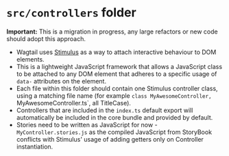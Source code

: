 # `src/controllers` folder

**Important:** This is a migration in progress, any large refactors or new code should adopt this approach.

-   Wagtail uses [Stimulus](https://stimulus.hotwired.dev/) as a way to attach interactive behaviour to DOM elements.
-   This is a lightweight JavaScript framework that allows a JavaScript class to be attached to any DOM element that adheres to a specific usage of `data-` attributes on the element.
-   Each file within this folder should contain one Stimulus controller class, using a matching file name (for example `class MyAwesomeController, `MyAwesomeController.ts`, all TitleCase).
-   Controllers that are included in the `index.ts` default export will automatically be included in the core bundle and provided by default.
-   Stories need to be written as JavaScript for now - `MyController.stories.js` as the compiled JavaScript from StoryBook conflicts with Stimulus' usage of adding getters only on Controller instantiation.

